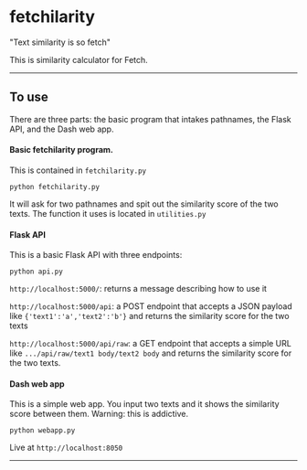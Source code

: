 # fetchilarity

"Text similarity is so fetch"

This is similarity calculator for Fetch. 

---

## To use

There are three parts: the basic program that intakes pathnames, the Flask API, and the Dash web app.

#### Basic fetchilarity program. 

This is contained in `fetchilarity.py`

```
python fetchilarity.py
```

It will ask for two pathnames and spit out the similarity score of the two texts. The function it uses is located in `utilities.py`

#### Flask API

This is a basic Flask API with three endpoints:

```
python api.py
```

`http://localhost:5000/`: returns a message describing how to use it

`http://localhost:5000/api`: a POST endpoint that accepts a JSON payload like `{'text1':'a','text2':'b'}` and returns the similarity score for the two texts

`http://localhost:5000/api/raw`: a GET endpoint that accepts a simple URL like `.../api/raw/text1 body/text2 body` and returns the similarity score for the two texts. 


#### Dash web app

This is a simple web app. You input two texts and it shows the similarity score between them. Warning: this is addictive. 

```
python webapp.py
```

Live at `http://localhost:8050`


---

